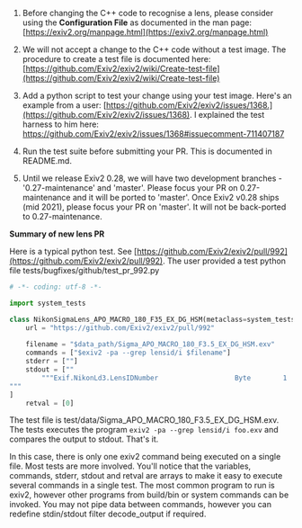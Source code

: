 1. Before changing the C++ code to recognise a lens, please consider using the **Configuration File** as documented in the man page: [https://exiv2.org/manpage.html](https://exiv2.org/manpage.html)

2. We will not accept a change to the C++ code without a test image.  The procedure to create a test file is documented here: [https://github.com/Exiv2/exiv2/wiki/Create-test-file](https://github.com/Exiv2/exiv2/wiki/Create-test-file)

3. Add a python script to test your change using your test image. Here's an example from a user: [https://github.com/Exiv2/exiv2/issues/1368.](https://github.com/Exiv2/exiv2/issues/1368). I explained the test harness to him here: https://github.com/Exiv2/exiv2/issues/1368#issuecomment-711407187

4. Run the test suite before submitting your PR.  This is documented in README.md.

5. Until we release Exiv2 0.28, we will have two development branches - '0.27-maintenance' and 'master'. Please focus your PR on 0.27-maintenance and it will be ported to 'master'.  Once Exiv2 v0.28 ships (mid 2021), please focus your PR on 'master'.  It will not be back-ported to 0.27-maintenance.

**Summary of new lens PR**

Here is a typical python test.  See [https://github.com/Exiv2/exiv2/pull/992](https://github.com/Exiv2/exiv2/pull/992).  The user provided a test python file tests/bugfixes/github/test_pr_992.py

```python
# -*- coding: utf-8 -*-

import system_tests

class NikonSigmaLens_APO_MACRO_180_F35_EX_DG_HSM(metaclass=system_tests.CaseMeta):
    url = "https://github.com/Exiv2/exiv2/pull/992"
    
    filename = "$data_path/Sigma_APO_MACRO_180_F3.5_EX_DG_HSM.exv"
    commands = ["$exiv2 -pa --grep lensid/i $filename"]
    stderr = [""]
    stdout = [""
        """Exif.NikonLd3.LensIDNumber                   Byte        1  Sigma APO Macro 180mm F3.5 EX DG HSM
"""
]
    retval = [0]
```

The test file is test/data/Sigma\_APO\_MACRO\_180\_F3.5\_EX\_DG\_HSM.exv.  The tests executes the program `exiv2 -pa --grep lensid/i foo.exv` and compares the output to stdout.  That's it.

In this case, there is only one exiv2 command being executed on a single file.  Most tests are more involved.  You'll notice that the variables, commands, stderr, stdout and retval are arrays to make it easy to execute several commands in a single test.  The most common program to run is exiv2, however other programs from build/bin or system commands can be invoked.  You may not pipe data between commands, however you can redefine stdin/stdout filter decode_output if required.

